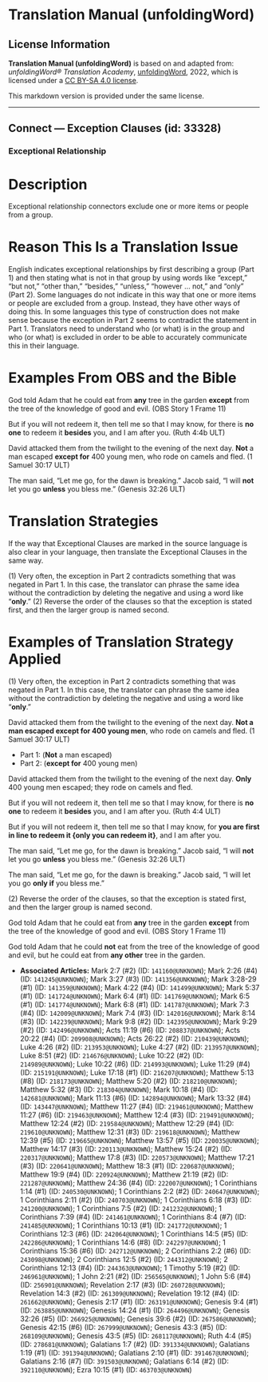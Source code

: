 # Translation Manual (unfoldingWord)

## License Information

**Translation Manual (unfoldingWord)** is based on and adapted from: _unfoldingWord® Translation Academy_, [unfoldingWord](https://unfoldingword.org/utw), 2022, which is licensed under a [CC BY-SA 4.0 license](https://creativecommons.org/licenses/by-sa/4.0/legalcode.en).

This markdown version is provided under the same license.



--------------------------------

## Connect — Exception Clauses (id: 33328)

### Exceptional Relationship

Description
===========

Exceptional relationship connectors exclude one or more items or people from a group.

Reason This Is a Translation Issue
==================================

English indicates exceptional relationships by first describing a group (Part 1\) and then stating what is not in that group by using words like “except,” “but not,” “other than,” “besides,” “unless,” “however … not,” and “only” (Part 2\). Some languages do not indicate in this way that one or more items or people are excluded from a group. Instead, they have other ways of doing this. In some languages this type of construction does not make sense because the exception in Part 2 seems to contradict the statement in Part 1\. Translators need to understand who (or what) is in the group and who (or what) is excluded in order to be able to accurately communicate this in their language.

Examples From OBS and the Bible
===============================

God told Adam that he could eat from **any** tree in the garden **except** from the tree of the knowledge of good and evil. (OBS Story 1 Frame 11\)

But if you will not redeem it, then tell me so that I may know, for there is **no one** to redeem it **besides** you, and I am after you. (Ruth 4:4b ULT)

David attacked them from the twilight to the evening of the next day. **Not** a man escaped **except for** 400 young men, who rode on camels and fled. (1 Samuel 30:17 ULT)

The man said, “Let me go, for the dawn is breaking.” Jacob said, “I will **not** let you go **unless** you bless me.” (Genesis 32:26 ULT)

Translation Strategies
======================

If the way that Exceptional Clauses are marked in the source language is also clear in your language, then translate the Exceptional Clauses in the same way.

(1\) Very often, the exception in Part 2 contradicts something that was negated in Part 1\. In this case, the translator can phrase the same idea without the contradiction by deleting the negative and using a word like “**only**.” (2\) Reverse the order of the clauses so that the exception is stated first, and then the larger group is named second.

Examples of Translation Strategy Applied
========================================

(1\) Very often, the exception in Part 2 contradicts something that was negated in Part 1\. In this case, the translator can phrase the same idea without the contradiction by deleting the negative and using a word like “**only**.”

David attacked them from the twilight to the evening of the next day. **Not a man escaped except for 400 young men**, who rode on camels and fled. (1 Samuel 30:17 ULT)

* Part 1: (**Not** a man escaped)
* Part 2: (**except for** 400 young men)

David attacked them from the twilight to the evening of the next day. **Only** 400 young men escaped; they rode on camels and fled.

But if you will not redeem it, then tell me so that I may know, for there is **no one** to redeem it **besides** you, and I am after you. (Ruth 4:4 ULT)

But if you will not redeem it, then tell me so that I may know, for **you are first in line to redeem it {only you can redeem it}**, and I am after you.

The man said, “Let me go, for the dawn is breaking.” Jacob said, “I will **not** let you go **unless** you bless me.” (Genesis 32:26 ULT)

The man said, “Let me go, for the dawn is breaking.” Jacob said, “I will let you go **only if** you bless me.”

(2\) Reverse the order of the clauses, so that the exception is stated first, and then the larger group is named second.

God told Adam that he could eat from **any** tree in the garden **except** from the tree of the knowledge of good and evil. (OBS Story 1 Frame 11\)

God told Adam that he could **not** eat from the tree of the knowledge of good and evil, but he could eat from **any other** tree in the garden.

* **Associated Articles:** Mark 2:7 (#2) (ID: `141160@UNKNOWN`); Mark 2:26 (#4) (ID: `141245@UNKNOWN`); Mark 3:27 (#3) (ID: `141356@UNKNOWN`); Mark 3:28-29 (#1) (ID: `141359@UNKNOWN`); Mark 4:22 (#4) (ID: `141499@UNKNOWN`); Mark 5:37 (#1) (ID: `141724@UNKNOWN`); Mark 6:4 (#1) (ID: `141769@UNKNOWN`); Mark 6:5 (#1) (ID: `141774@UNKNOWN`); Mark 6:8 (#1) (ID: `141787@UNKNOWN`); Mark 7:3 (#4) (ID: `142009@UNKNOWN`); Mark 7:4 (#3) (ID: `142016@UNKNOWN`); Mark 8:14 (#3) (ID: `142239@UNKNOWN`); Mark 9:8 (#2) (ID: `142395@UNKNOWN`); Mark 9:29 (#2) (ID: `142496@UNKNOWN`); Acts 11:19 (#6) (ID: `208837@UNKNOWN`); Acts 20:22 (#4) (ID: `209908@UNKNOWN`); Acts 26:22 (#2) (ID: `210439@UNKNOWN`); Luke 4:26 (#2) (ID: `213953@UNKNOWN`); Luke 4:27 (#2) (ID: `213957@UNKNOWN`); Luke 8:51 (#2) (ID: `214676@UNKNOWN`); Luke 10:22 (#2) (ID: `214989@UNKNOWN`); Luke 10:22 (#6) (ID: `214993@UNKNOWN`); Luke 11:29 (#4) (ID: `215191@UNKNOWN`); Luke 17:18 (#1) (ID: `216207@UNKNOWN`); Matthew 5:13 (#8) (ID: `218173@UNKNOWN`); Matthew 5:20 (#2) (ID: `218210@UNKNOWN`); Matthew 5:32 (#3) (ID: `218304@UNKNOWN`); Mark 10:18 (#4) (ID: `142681@UNKNOWN`); Mark 11:13 (#6) (ID: `142894@UNKNOWN`); Mark 13:32 (#4) (ID: `143447@UNKNOWN`); Matthew 11:27 (#4) (ID: `219461@UNKNOWN`); Matthew 11:27 (#6) (ID: `219463@UNKNOWN`); Matthew 12:4 (#3) (ID: `219491@UNKNOWN`); Matthew 12:24 (#2) (ID: `219584@UNKNOWN`); Matthew 12:29 (#4) (ID: `219610@UNKNOWN`); Matthew 12:31 (#3) (ID: `219618@UNKNOWN`); Matthew 12:39 (#5) (ID: `219665@UNKNOWN`); Matthew 13:57 (#5) (ID: `220035@UNKNOWN`); Matthew 14:17 (#3) (ID: `220113@UNKNOWN`); Matthew 15:24 (#2) (ID: `220317@UNKNOWN`); Matthew 17:8 (#3) (ID: `220573@UNKNOWN`); Matthew 17:21 (#3) (ID: `220641@UNKNOWN`); Matthew 18:3 (#1) (ID: `220687@UNKNOWN`); Matthew 19:9 (#4) (ID: `220924@UNKNOWN`); Matthew 21:19 (#2) (ID: `221287@UNKNOWN`); Matthew 24:36 (#4) (ID: `222007@UNKNOWN`); 1 Corinthians 1:14 (#1) (ID: `240530@UNKNOWN`); 1 Corinthians 2:2 (#2) (ID: `240647@UNKNOWN`); 1 Corinthians 2:11 (#2) (ID: `240703@UNKNOWN`); 1 Corinthians 6:18 (#3) (ID: `241200@UNKNOWN`); 1 Corinthians 7:5 (#2) (ID: `241232@UNKNOWN`); 1 Corinthians 7:39 (#4) (ID: `241461@UNKNOWN`); 1 Corinthians 8:4 (#7) (ID: `241485@UNKNOWN`); 1 Corinthians 10:13 (#1) (ID: `241772@UNKNOWN`); 1 Corinthians 12:3 (#6) (ID: `242064@UNKNOWN`); 1 Corinthians 14:5 (#5) (ID: `242286@UNKNOWN`); 1 Corinthians 14:6 (#8) (ID: `242297@UNKNOWN`); 1 Corinthians 15:36 (#6) (ID: `242712@UNKNOWN`); 2 Corinthians 2:2 (#6) (ID: `243098@UNKNOWN`); 2 Corinthians 12:5 (#2) (ID: `244312@UNKNOWN`); 2 Corinthians 12:13 (#4) (ID: `244363@UNKNOWN`); 1 Timothy 5:19 (#2) (ID: `246961@UNKNOWN`); 1 John 2:21 (#2) (ID: `256565@UNKNOWN`); 1 John 5:6 (#4) (ID: `256901@UNKNOWN`); Revelation 2:17 (#3) (ID: `260728@UNKNOWN`); Revelation 14:3 (#2) (ID: `261309@UNKNOWN`); Revelation 19:12 (#4) (ID: `261662@UNKNOWN`); Genesis 2:17 (#1) (ID: `263191@UNKNOWN`); Genesis 9:4 (#1) (ID: `263885@UNKNOWN`); Genesis 14:24 (#1) (ID: `264496@UNKNOWN`); Genesis 32:26 (#5) (ID: `266925@UNKNOWN`); Genesis 39:6 (#2) (ID: `267586@UNKNOWN`); Genesis 42:15 (#6) (ID: `267999@UNKNOWN`); Genesis 43:3 (#5) (ID: `268109@UNKNOWN`); Genesis 43:5 (#5) (ID: `268117@UNKNOWN`); Ruth 4:4 (#5) (ID: `278681@UNKNOWN`); Galatians 1:7 (#2) (ID: `391334@UNKNOWN`); Galatians 1:19 (#1) (ID: `391394@UNKNOWN`); Galatians 2:10 (#1) (ID: `391467@UNKNOWN`); Galatians 2:16 (#7) (ID: `391503@UNKNOWN`); Galatians 6:14 (#2) (ID: `392110@UNKNOWN`); Ezra 10:15 (#1) (ID: `463703@UNKNOWN`)

